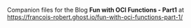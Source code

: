 Companion files for the Blog **Fun with OCI Functions - Part1**
at https://francois-robert.ghost.io/fun-with-oci-functions-part-1/